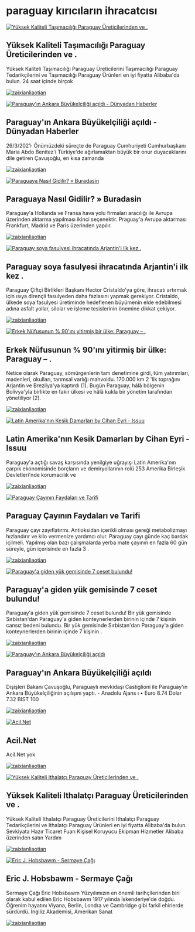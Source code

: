 # paraguay kırıcıların ihracatcısı
<a href="https://mnn.zoosnet.net/LR/Chatpre.aspx?id=MNN94995150&p=https://topgrinding.com/" target="_blank">![Yüksek Kaliteli Taşımacılığı Paraguay Üreticilerinden ve .](https://github.com/technlg/images/blob/main/43.jpg)</a>
## Yüksek Kaliteli Taşımacılığı Paraguay Üreticilerinden ve .
Yüksek Kaliteli Taşımacılığı Paraguay Üreticilerini Taşımacılığı Paraguay Tedarikçilerini ve Taşımacılığı Paraguay Ürünleri en iyi fiyatta Alibaba'da bulun. 24 saat içinde birçok
<a href="https://mnn.zoosnet.net/LR/Chatpre.aspx?id=MNN94995150&p=https://topgrinding.com/" target="_blank"><img src="https://github.com/technlg/images/raw/main/chat11.jpg" alt="zaixianliaotian"/></a><a href="//whatsapp.shibangsoft.com/WhatsApp.php" ><img src="https://github.com/technlg/images/raw/main/chat11.png" alt=""></a>
<a href="https://mnn.zoosnet.net/LR/Chatpre.aspx?id=MNN94995150&p=https://topgrinding.com/" target="_blank">![Paraguay'ın Ankara Büyükelçiliği açıldı - Dünyadan Haberler](https://github.com/technlg/images/blob/main/36.jpg)</a>
## Paraguay'ın Ankara Büyükelçiliği açıldı - Dünyadan Haberler
26/3/2021· Önümüzdeki süreçte de Paraguay Cumhuriyeti Cumhurbaşkanı Maria Abdo Benitez'i Türkiye'de ağırlamaktan büyük bir onur duyacaklarını dile getiren Çavuşoğlu, en kısa zamanda 
<a href="https://mnn.zoosnet.net/LR/Chatpre.aspx?id=MNN94995150&p=https://topgrinding.com/" target="_blank"><img src="https://github.com/technlg/images/raw/main/chat11.jpg" alt="zaixianliaotian"/></a><a href="//whatsapp.shibangsoft.com/WhatsApp.php" ><img src="https://github.com/technlg/images/raw/main/chat11.png" alt=""></a>
<a href="https://mnn.zoosnet.net/LR/Chatpre.aspx?id=MNN94995150&p=https://topgrinding.com/" target="_blank">![Paraguaya Nasıl Gidilir? » Buradasin](https://github.com/technlg/images/blob/main/60.jpg)</a>
## Paraguaya Nasıl Gidilir? » Buradasin
Paraguay'a Hollanda ve Fransa hava yolu firmaları aracılığı ile Avrupa üzerinden aktarma yapılması ikinci seçenektir. Praguay'a Avrupa aktarması Frankfurt, Madrid ve Paris üzerinden yapılır.
<a href="https://mnn.zoosnet.net/LR/Chatpre.aspx?id=MNN94995150&p=https://topgrinding.com/" target="_blank"><img src="https://github.com/technlg/images/raw/main/chat11.jpg" alt="zaixianliaotian"/></a><a href="//whatsapp.shibangsoft.com/WhatsApp.php" ><img src="https://github.com/technlg/images/raw/main/chat11.png" alt=""></a>
<a href="https://mnn.zoosnet.net/LR/Chatpre.aspx?id=MNN94995150&p=https://topgrinding.com/" target="_blank">![Paraguay soya fasulyesi ihracatında Arjantin'i ilk kez .](https://github.com/technlg/images/blob/main/15.jpg)</a>
## Paraguay soya fasulyesi ihracatında Arjantin'i ilk kez .
Paraguay Çiftçi Birlikleri Başkanı Hector Cristaldo'ya göre, ihracatı artırmak için ısıya dirençli fasulyeden daha fazlasını yapmak gerekiyor. Cristaldo, ülkede soya fasulyesi üretiminde hedeflenen büyümenin elde edebilmesi adına asfalt yollar, silolar ve işleme tesislerinin önemine dikkat çekiyor.
<a href="https://mnn.zoosnet.net/LR/Chatpre.aspx?id=MNN94995150&p=https://topgrinding.com/" target="_blank"><img src="https://github.com/technlg/images/raw/main/chat11.jpg" alt="zaixianliaotian"/></a><a href="//whatsapp.shibangsoft.com/WhatsApp.php" ><img src="https://github.com/technlg/images/raw/main/chat11.png" alt=""></a>
<a href="https://mnn.zoosnet.net/LR/Chatpre.aspx?id=MNN94995150&p=https://topgrinding.com/" target="_blank">![Erkek Nüfusunun % 90'ını yitirmiş bir ülke: Paraguay – .](https://github.com/technlg/images/blob/main/62.jpg)</a>
## Erkek Nüfusunun % 90'ını yitirmiş bir ülke: Paraguay – .
Netice olarak Paraguay, sömürgenlerin tam denetimine girdi, tüm yatırımları, madenleri, okulları, tarımsal varlığı mahvoldu. 170.000 km 2 'lik toprağını Arjantin ve Brezilya'ya kaptırdı (1). Bugün Paraguay, hâlâ bölgenin Bolivya'yla birlikte en fakir ülkesi ve hâlâ kukla bir yönetim tarafından yönetiliyor (2).
<a href="https://mnn.zoosnet.net/LR/Chatpre.aspx?id=MNN94995150&p=https://topgrinding.com/" target="_blank"><img src="https://github.com/technlg/images/raw/main/chat11.jpg" alt="zaixianliaotian"/></a><a href="//whatsapp.shibangsoft.com/WhatsApp.php" ><img src="https://github.com/technlg/images/raw/main/chat11.png" alt=""></a>
<a href="https://mnn.zoosnet.net/LR/Chatpre.aspx?id=MNN94995150&p=https://topgrinding.com/" target="_blank">![Latin Amerika'nın Kesik Damarları by Cihan Eyri - Issuu](https://github.com/technlg/images/blob/main/4.jpg)</a>
## Latin Amerika'nın Kesik Damarları by Cihan Eyri - Issuu
Paraguay'a açtığı savaş karşısında yenilgiye uğrayışı Latin Amerika'nın çarpık ekonomisinde borçların ve demiryollarının rolü 253 Amerika Birleşik Devletleri'nde korumacılık ve
<a href="https://mnn.zoosnet.net/LR/Chatpre.aspx?id=MNN94995150&p=https://topgrinding.com/" target="_blank"><img src="https://github.com/technlg/images/raw/main/chat11.jpg" alt="zaixianliaotian"/></a><a href="//whatsapp.shibangsoft.com/WhatsApp.php" ><img src="https://github.com/technlg/images/raw/main/chat11.png" alt=""></a>
<a href="https://mnn.zoosnet.net/LR/Chatpre.aspx?id=MNN94995150&p=https://topgrinding.com/" target="_blank">![Paraguay Çayının Faydaları ve Tarifi](https://github.com/technlg/images/blob/main/38.jpg)</a>
## Paraguay Çayının Faydaları ve Tarifi
Paraguay çayı zayıflatırmı. Antioksidan içerikli olması gereği metabolizmayı hızlandırır ve kilo vermenize yardımcı olur. Paraguay çayı günde kaç bardak içilmeli. Yapılmış olan bazı çalışmalarda yerba mate çayının en fazla 60 gün süreyle, gün içerisinde en fazla 3 .
<a href="https://mnn.zoosnet.net/LR/Chatpre.aspx?id=MNN94995150&p=https://topgrinding.com/" target="_blank"><img src="https://github.com/technlg/images/raw/main/chat11.jpg" alt="zaixianliaotian"/></a><a href="//whatsapp.shibangsoft.com/WhatsApp.php" ><img src="https://github.com/technlg/images/raw/main/chat11.png" alt=""></a>
<a href="https://mnn.zoosnet.net/LR/Chatpre.aspx?id=MNN94995150&p=https://topgrinding.com/" target="_blank">![Paraguay'a giden yük gemisinde 7 ceset bulundu!](https://github.com/technlg/images/blob/main/47.jpg)</a>
## Paraguay'a giden yük gemisinde 7 ceset bulundu!
Paraguay'a giden yük gemisinde 7 ceset bulundu! Bir yük gemisinde Sırbistan'dan Paraguay'a giden konteynerlerden birinin içinde 7 kişinin cansız bedeni bulundu.  Bir yük gemisinde Sırbistan'dan Paraguay'a giden konteynerlerden birinin içinde 7 kişinin .
<a href="https://mnn.zoosnet.net/LR/Chatpre.aspx?id=MNN94995150&p=https://topgrinding.com/" target="_blank"><img src="https://github.com/technlg/images/raw/main/chat11.jpg" alt="zaixianliaotian"/></a><a href="//whatsapp.shibangsoft.com/WhatsApp.php" ><img src="https://github.com/technlg/images/raw/main/chat11.png" alt=""></a>
<a href="https://mnn.zoosnet.net/LR/Chatpre.aspx?id=MNN94995150&p=https://topgrinding.com/" target="_blank">![Paraguay'ın Ankara Büyükelçiliği açıldı](https://github.com/technlg/images/blob/main/40.jpg)</a>
## Paraguay'ın Ankara Büyükelçiliği açıldı
Dışişleri Bakanı Çavuşoğlu, Paraguaylı mevkidaşı Castiglioni ile Paraguay'ın Ankara Büyükelçiliğinin açılışını yaptı. - Anadolu Ajans ı • Euro 8.74 Dolar 7.32 BIST 100 
<a href="https://mnn.zoosnet.net/LR/Chatpre.aspx?id=MNN94995150&p=https://topgrinding.com/" target="_blank"><img src="https://github.com/technlg/images/raw/main/chat11.jpg" alt="zaixianliaotian"/></a><a href="//whatsapp.shibangsoft.com/WhatsApp.php" ><img src="https://github.com/technlg/images/raw/main/chat11.png" alt=""></a>
<a href="https://mnn.zoosnet.net/LR/Chatpre.aspx?id=MNN94995150&p=https://topgrinding.com/" target="_blank">![Acil.Net](https://github.com/technlg/images/blob/main/58.jpg)</a>
## Acil.Net
Acil.Net  yok
<a href="https://mnn.zoosnet.net/LR/Chatpre.aspx?id=MNN94995150&p=https://topgrinding.com/" target="_blank"><img src="https://github.com/technlg/images/raw/main/chat11.jpg" alt="zaixianliaotian"/></a><a href="//whatsapp.shibangsoft.com/WhatsApp.php" ><img src="https://github.com/technlg/images/raw/main/chat11.png" alt=""></a>
<a href="https://mnn.zoosnet.net/LR/Chatpre.aspx?id=MNN94995150&p=https://topgrinding.com/" target="_blank">![Yüksek Kaliteli Ithalatçı Paraguay Üreticilerinden ve .](https://github.com/technlg/images/blob/main/25.jpg)</a>
## Yüksek Kaliteli Ithalatçı Paraguay Üreticilerinden ve .
Yüksek Kaliteli Ithalatçı Paraguay Üreticilerini Ithalatçı Paraguay Tedarikçilerini ve Ithalatçı Paraguay Ürünleri en iyi fiyatta Alibaba'da bulun. Sevkiyata Hazır Ticaret Fuarı Kişisel Koruyucu Ekipman Hizmetler Alibaba üzerinden satın Yardım
<a href="https://mnn.zoosnet.net/LR/Chatpre.aspx?id=MNN94995150&p=https://topgrinding.com/" target="_blank"><img src="https://github.com/technlg/images/raw/main/chat11.jpg" alt="zaixianliaotian"/></a><a href="//whatsapp.shibangsoft.com/WhatsApp.php" ><img src="https://github.com/technlg/images/raw/main/chat11.png" alt=""></a>
<a href="https://mnn.zoosnet.net/LR/Chatpre.aspx?id=MNN94995150&p=https://topgrinding.com/" target="_blank">![Eric J. Hobsbawm - Sermaye Çağı](https://github.com/technlg/images/blob/main/42.jpg)</a>
## Eric J. Hobsbawm - Sermaye Çağı
Sermaye Çağı Eric Hobsbawm Yüzyılımızın en önemli tarihçilerinden biri olarak kabul edilen Eric Hobsbawm 1917 yılında İskenderiye'de doğdu. Öğrenim hayatını Viyana, Berlin, Londra ve Cambridge gibi farkil ehirlerde sürdürdü. İngiliz Akademisi, Amerikan Sanat 
<a href="https://mnn.zoosnet.net/LR/Chatpre.aspx?id=MNN94995150&p=https://topgrinding.com/" target="_blank"><img src="https://github.com/technlg/images/raw/main/chat11.jpg" alt="zaixianliaotian"/></a><a href="//whatsapp.shibangsoft.com/WhatsApp.php" ><img src="https://github.com/technlg/images/raw/main/chat11.png" alt=""></a>
